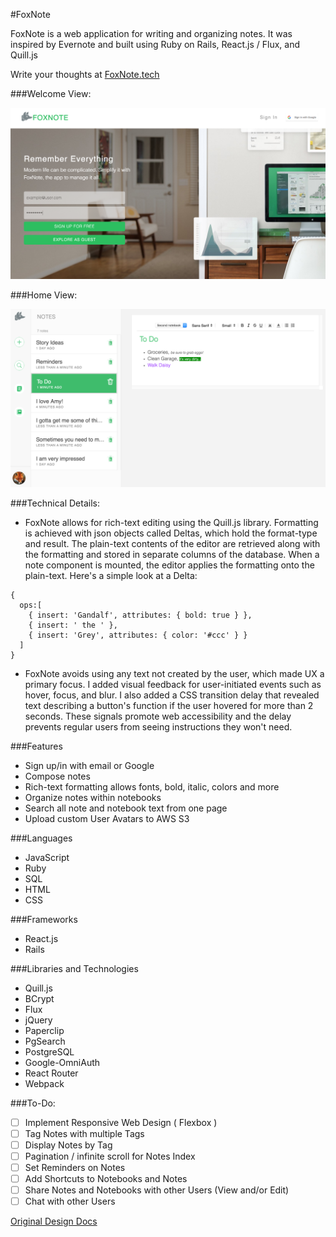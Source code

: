 #FoxNote

FoxNote is a web application for writing and organizing notes. It was
inspired by Evernote and built using Ruby on Rails, React.js / Flux, and Quill.js

Write your thoughts at [FoxNote.tech](http://www.foxnote.tech/)

###Welcome View:

[![welcome](./docs/images/Welcome.png)](http://www.foxnote.tech/)

###Home View:

[![NoteShow](./docs/images/HomeView.png)](http://www.foxnote.tech/)

###Technical Details:
* FoxNote allows for rich-text editing using the Quill.js library. Formatting
is achieved with json objects called Deltas, which hold the format-type and result.
The plain-text contents of the editor are retrieved along with the formatting and stored
in separate columns of the database. When a note component is mounted, the editor applies
the formatting onto the plain-text. Here's a simple look at a Delta:

```
{
  ops:[
    { insert: 'Gandalf', attributes: { bold: true } },
    { insert: ' the ' },
    { insert: 'Grey', attributes: { color: '#ccc' } }
  ]
}
```

* FoxNote avoids using any text not created by the user, which made UX a primary
focus. I added visual feedback for user-initiated events such as hover, focus, and blur.
I also added a CSS transition delay that revealed text describing a button's function if
the user hovered for more than 2 seconds. These signals promote web accessibility
and the delay prevents regular users from seeing instructions they won't need.


###Features
* Sign up/in with email or Google
* Compose notes
* Rich-text formatting allows fonts, bold, italic, colors and more
* Organize notes within notebooks
* Search all note and notebook text from one page
* Upload custom User Avatars to AWS S3

###Languages
* JavaScript
* Ruby
* SQL
* HTML
* CSS

###Frameworks

* React.js
* Rails

###Libraries and Technologies

* Quill.js
* BCrypt
* Flux
* jQuery
* Paperclip
* PgSearch
* PostgreSQL
* Google-OmniAuth
* React Router
* Webpack

###To-Do:
* [ ] Implement Responsive Web Design ( Flexbox )
* [ ] Tag Notes with multiple Tags
* [ ] Display Notes by Tag
* [ ] Pagination / infinite scroll for Notes Index
* [ ] Set Reminders on Notes
* [ ] Add Shortcuts to Notebooks and Notes
* [ ] Share Notes and Notebooks with other Users (View and/or Edit)
* [ ] Chat with other Users

[Original Design Docs](./docs/README.md)
